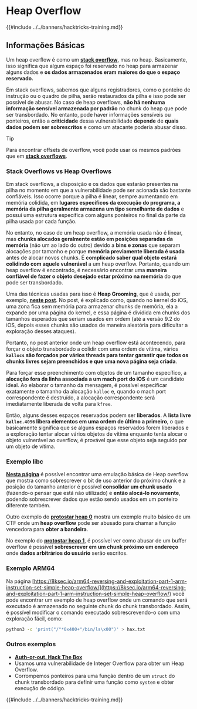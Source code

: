 # Heap Overflow

{{#include ../../banners/hacktricks-training.md}}

## Informações Básicas

Um heap overflow é como um [**stack overflow**](../stack-overflow/index.html), mas no heap. Basicamente, isso significa que algum espaço foi reservado no heap para armazenar alguns dados e **os dados armazenados eram maiores do que o espaço reservado.**

Em stack overflows, sabemos que alguns registradores, como o ponteiro de instrução ou o quadro de pilha, serão restaurados da pilha e isso pode ser possível de abusar. No caso de heap overflows, **não há nenhuma informação sensível armazenada por padrão** no chunk do heap que pode ser transbordado. No entanto, pode haver informações sensíveis ou ponteiros, então a **criticidade** dessa vulnerabilidade **depende** de **quais dados podem ser sobrescritos** e como um atacante poderia abusar disso.

> [!TIP]
> Para encontrar offsets de overflow, você pode usar os mesmos padrões que em [**stack overflows**](../stack-overflow/index.html#finding-stack-overflows-offsets).

### Stack Overflows vs Heap Overflows

Em stack overflows, a disposição e os dados que estarão presentes na pilha no momento em que a vulnerabilidade pode ser acionada são bastante confiáveis. Isso ocorre porque a pilha é linear, sempre aumentando em memória colidida, em **lugares específicos da execução do programa, a memória da pilha geralmente armazena um tipo semelhante de dados** e possui uma estrutura específica com alguns ponteiros no final da parte da pilha usada por cada função.

No entanto, no caso de um heap overflow, a memória usada não é linear, mas **chunks alocados geralmente estão em posições separadas da memória** (não um ao lado do outro) devido a **bins e zonas** que separam alocações por tamanho e porque **memória previamente liberada é usada** antes de alocar novos chunks. É **complicado saber qual objeto estará colidindo com aquele vulnerável** a um heap overflow. Portanto, quando um heap overflow é encontrado, é necessário encontrar uma **maneira confiável de fazer o objeto desejado estar próximo na memória** do que pode ser transbordado.

Uma das técnicas usadas para isso é **Heap Grooming**, que é usada, por exemplo, [**neste post**](https://azeria-labs.com/grooming-the-ios-kernel-heap/). No post, é explicado como, quando no kernel do iOS, uma zona fica sem memória para armazenar chunks de memória, ela a expande por uma página do kernel, e essa página é dividida em chunks dos tamanhos esperados que seriam usados em ordem (até a versão 9.2 do iOS, depois esses chunks são usados de maneira aleatória para dificultar a exploração desses ataques).

Portanto, no post anterior onde um heap overflow está acontecendo, para forçar o objeto transbordado a colidir com uma ordem de vítima, vários **`kallocs` são forçados por vários threads para tentar garantir que todos os chunks livres sejam preenchidos e que uma nova página seja criada**.

Para forçar esse preenchimento com objetos de um tamanho específico, a **alocação fora da linha associada a um mach port do iOS** é um candidato ideal. Ao elaborar o tamanho da mensagem, é possível especificar exatamente o tamanho da alocação `kalloc` e, quando o mach port correspondente é destruído, a alocação correspondente será imediatamente liberada de volta para `kfree`.

Então, alguns desses espaços reservados podem ser **liberados**. A **lista livre `kalloc.4096` libera elementos em uma ordem de último a primeiro**, o que basicamente significa que se alguns espaços reservados forem liberados e a exploração tentar alocar vários objetos de vítima enquanto tenta alocar o objeto vulnerável ao overflow, é provável que esse objeto seja seguido por um objeto de vítima.

### Exemplo libc

[**Nesta página**](https://guyinatuxedo.github.io/27-edit_free_chunk/heap_consolidation_explanation/index.html) é possível encontrar uma emulação básica de Heap overflow que mostra como sobrescrever o bit de uso anterior do próximo chunk e a posição do tamanho anterior é possível **consolidar um chunk usado** (fazendo-o pensar que está não utilizado) e **então alocá-lo novamente**, podendo sobrescrever dados que estão sendo usados em um ponteiro diferente também.

Outro exemplo do [**protostar heap 0**](https://guyinatuxedo.github.io/24-heap_overflow/protostar_heap0/index.html) mostra um exemplo muito básico de um CTF onde um **heap overflow** pode ser abusado para chamar a função vencedora para **obter a bandeira**.

No exemplo do [**protostar heap 1**](https://guyinatuxedo.github.io/24-heap_overflow/protostar_heap1/index.html), é possível ver como abusar de um buffer overflow é possível **sobrescrever em um chunk próximo um endereço** onde **dados arbitrários do usuário** serão escritos.

### Exemplo ARM64

Na página [https://8ksec.io/arm64-reversing-and-exploitation-part-1-arm-instruction-set-simple-heap-overflow/](https://8ksec.io/arm64-reversing-and-exploitation-part-1-arm-instruction-set-simple-heap-overflow/) você pode encontrar um exemplo de heap overflow onde um comando que será executado é armazenado no seguinte chunk do chunk transbordado. Assim, é possível modificar o comando executado sobrescrevendo-o com uma exploração fácil, como:
```bash
python3 -c 'print("/"*0x400+"/bin/ls\x00")' > hax.txt
```
### Outros exemplos

- [**Auth-or-out. Hack The Box**](https://7rocky.github.io/en/ctf/htb-challenges/pwn/auth-or-out/)
- Usamos uma vulnerabilidade de Integer Overflow para obter um Heap Overflow.
- Corrompemos ponteiros para uma função dentro de um `struct` do chunk transbordado para definir uma função como `system` e obter execução de código.

{{#include ../../banners/hacktricks-training.md}}
